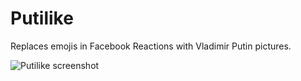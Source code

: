 # Putilike
Replaces emojis in Facebook Reactions with Vladimir Putin pictures.

![Putilike screenshot](https://s3-eu-west-1.amazonaws.com/m-2-h/putilike.png)
